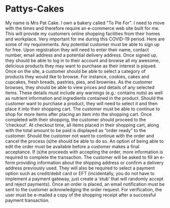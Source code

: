 # Pattys-Cakes
My name is Mrs Pat Cake. I own a bakery called "To Pie For". I need to move with the times and therefore
require an e-commerce web site built for me. This will provide my customers online shopping facilities from
their homes and workplace. Very important for me during this COVID-19 period. Here are some of my
requirements.
Any potential customer must be able to sign up for free. Upon registration they will need to enter their name,
contact number, email address and a potential delivery address. Once signed up, they should be able to log in
to their account and browse all my awesome, delicious products they may want to purchase as their interest is
piqued.
Once on the site, a customer should be able to select a category of products they would like to browse. For
instance, cookies, cakes and cupcakes, fresh breads, pastries, pies, and brownies. As the customer browses,
they should be able to view prices and details of any selected items. These details must include any warnings
(e.g.: contains nuts) as well as nutrient information and ingredients contained in the product.
Should the customer want to purchase a product, they will need to select it and then place it into their
shopping cart. The customer must be able to continue to shop for more items after placing an item into the
shopping cart. Once completed with their shopping, the customer should proceed to the ‘checkout’.
At checkout time, all items placed in their shopping cart, along with the total amount to be paid is displayed as
“order ready” to the customer. Should the customer not want to continue with the order and cancel the process
(s)he should be able to do so. An option of being able to edit the order must be available before a customer
makes a final acceptance.
If (s)he proceeds with accepting the order, more information is required to complete the transaction. The
customer will be asked to fill an e-form providing information about the shipping address or confirm a delivery
address previously used. They will also be required to select a payment option such as credit/debit card or
EFT (incidentally, you do not have to implement a payment gateway, just create a ‘stub’ that will randomly
accept and reject payments).
Once an order is placed, an email notification must be sent to the customer acknowledging the order request.
For verification, the user must be e-mailed a copy of the shopping receipt after a successful payment
transaction.

